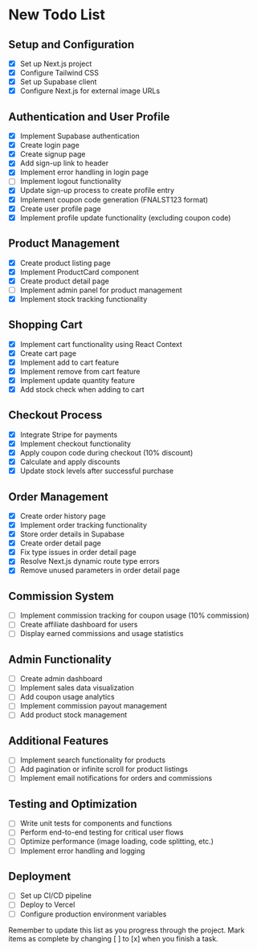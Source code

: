 # New Todo List

## Setup and Configuration
- [x] Set up Next.js project
- [x] Configure Tailwind CSS
- [x] Set up Supabase client
- [x] Configure Next.js for external image URLs

## Authentication and User Profile
- [x] Implement Supabase authentication
- [x] Create login page
- [x] Create signup page
- [x] Add sign-up link to header
- [x] Implement error handling in login page
- [ ] Implement logout functionality
- [x] Update sign-up process to create profile entry
- [x] Implement coupon code generation (FNALST123 format)
- [x] Create user profile page
- [x] Implement profile update functionality (excluding coupon code)

## Product Management
- [x] Create product listing page
- [x] Implement ProductCard component
- [x] Create product detail page
- [ ] Implement admin panel for product management
- [x] Implement stock tracking functionality

## Shopping Cart
- [x] Implement cart functionality using React Context
- [x] Create cart page
- [x] Implement add to cart feature
- [x] Implement remove from cart feature
- [x] Implement update quantity feature
- [x] Add stock check when adding to cart

## Checkout Process
- [x] Integrate Stripe for payments
- [x] Implement checkout functionality
- [x] Apply coupon code during checkout (10% discount)
- [x] Calculate and apply discounts
- [x] Update stock levels after successful purchase

## Order Management
- [x] Create order history page
- [x] Implement order tracking functionality
- [x] Store order details in Supabase
- [x] Create order detail page
- [x] Fix type issues in order detail page
- [x] Resolve Next.js dynamic route type errors
- [x] Remove unused parameters in order detail page

## Commission System
- [ ] Implement commission tracking for coupon usage (10% commission)
- [ ] Create affiliate dashboard for users
- [ ] Display earned commissions and usage statistics

## Admin Functionality
- [ ] Create admin dashboard
- [ ] Implement sales data visualization
- [ ] Add coupon usage analytics
- [ ] Implement commission payout management
- [ ] Add product stock management

## Additional Features
- [ ] Implement search functionality for products
- [ ] Add pagination or infinite scroll for product listings
- [ ] Implement email notifications for orders and commissions

## Testing and Optimization
- [ ] Write unit tests for components and functions
- [ ] Perform end-to-end testing for critical user flows
- [ ] Optimize performance (image loading, code splitting, etc.)
- [ ] Implement error handling and logging

## Deployment
- [ ] Set up CI/CD pipeline
- [ ] Deploy to Vercel
- [ ] Configure production environment variables

Remember to update this list as you progress through the project. Mark items as complete by changing [ ] to [x] when you finish a task.
